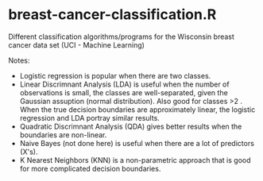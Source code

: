 # breast-cancer-classification.R
Different classification algorithms/programs for the Wisconsin breast cancer data set (UCI - Machine Learning)

Notes:
* Logistic regression is popular when there are two classes.
* Linear Discrimnant Analysis (LDA) is useful when the number of observations is small, the classes are well-separated, 
given the Gaussian assuption (normal distribution). Also good for classes >2 . 
When the true decision boundaries are approximately linear, the logistic regression
and LDA portray similar results. 
* Quadratic Discrimnant Analysis (QDA) gives better results when 
the boundaries are non-linear.
* Naive Bayes (not done here) is useful when there are a lot of predictors (X's).
* K Nearest Neighbors (KNN) is a non-parametric approach that is good for more complicated decision boundaries. 


